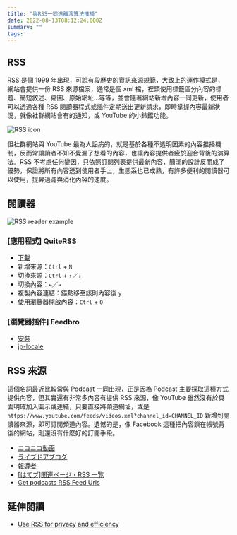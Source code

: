 ```yaml
---
title: "與RSS一同遠離演算法推播"
date: 2022-08-13T08:12:24.000Z
summary: ""
tags:
---
```


## RSS

RSS 是個 1999 年出現，可說有段歷史的資訊來源規範，大致上的運作模式是，網站會提供一份 RSS 來源檔案，通常是個 xml 檔，裡頭使用標籤區分內容的標題、簡短敘述、縮圖、原始網址…等等，並會隨著網站新增內容一同更新，使用者可以透過各種 RSS 閱讀器程式或插件定期送出更新請求，即時掌握內容最新狀況，就像社群網站會有的通知，或 YouTube 的小鈴鐺功能。

![RSS icon](https://i.imgur.com/cE8uPNG.png)

但社群網站與 YouTube 最為人詬病的，就是基於各種不透明因素的內容推播機制，反而常讓讀者不知不覺漏了想看的內容，也讓內容提供者疲於迎合背後的演算法。RSS 不考慮任何變因，只依照訂閱列表提供最新內容，簡潔的設計反而成了優勢，保證將所有內容送到使用者手上，生態系也已成熟，有許多便利的閱讀器可以使用，提昇過濾與消化內容的速度。

## 閱讀器

![RSS reader example](https://i.imgur.com/fyNwhaF.png)

### [應用程式] QuiteRSS

- [下載](https://quiterss.org/en/download)
- 新增來源：`Ctrl` + `N`
- 切換來源：`Ctrl` + `↑`／`↓`
- 切換內容：`←`／`→`
- 複製內容連結：錨點移至該則內容後 `y`
- 使用瀏覽器開啟內容：`Ctrl` + `O`

### [瀏覽器插件] Feedbro

- [安裝](https://chrome.google.com/webstore/detail/feedbro/mefgmmbdailogpfhfblcnnjfmnpnmdfa)
- [jp-locale](https://github.com/ktkr3d/feedbro-locale)

## RSS 來源

這個名詞最近比較常與 Podcast 一同出現，正是因為 Podcast 主要採取這種方式提供內容，但其實還有非常多內容有提供 RSS 來源，像 YouTube 雖然沒有於頁面明確加入圖示或連結，只要直接將頻道網址，或是 `https://www.youtube.com/feeds/videos.xml?channel_id=CHANNEL_ID` 新增到閱讀器來源，即可訂閱頻道內容。遺憾的是，像 Facebook 這種把內容鎖在帳號背後的網站，則還沒有什麼好的訂閱手段。

- [ニコニコ動画](https://www.nicovideo.jp/rss)
- [ライブドアブログ](https://help.blogpark.jp/archives/52366452.html)
- [報導者](https://public.twreporter.org/rss/twreporter-rss.xml)
- [[はてブ]関連ページ・RSS 一覧](https://anond.hatelabo.jp/20220521220951)
- [Get podcasts RSS Feed Urls](https://getrssfeed.com/)

## 延伸閱讀

- [Use RSS for privacy and efficiency](https://rsapkf.org/weblog/q2z)